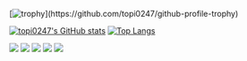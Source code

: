 
[![trophy](https://github-profile-trophy.vercel.app/?username=topi0247&count_private=true&rank=-?)](https://github.com/topi0247/github-profile-trophy)

[![topi0247's GitHub stats](https://github-readme-stats.vercel.app/api?username=topi0247&include_all_commits&count_private=true)](https://github.com/topi0247/github-readme-stats)  [![Top Langs](https://github-readme-stats.vercel.app/api/top-langs/?username=topi0247&layout=compact&langs_count=5&count_private=true)](https://github.com/anuraghazra/github-readme-stats)

![](http://github-profile-summary-cards.vercel.app/api/cards/profile-details?username=topi0247&theme=dark)
![](http://github-profile-summary-cards.vercel.app/api/cards/repos-per-language?username=topi0247&theme=dark) ![](http://github-profile-summary-cards.vercel.app/api/cards/most-commit-language?username=topi0247&theme=dark)
![](http://github-profile-summary-cards.vercel.app/api/cards/stats?username=topi0247&theme=dark) ![](http://github-profile-summary-cards.vercel.app/api/cards/productive-time?username=topi0247&theme=dark&utcOffset=8)
